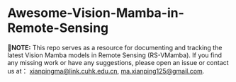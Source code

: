# Awesome-Vision-Mamba-in-Remote-Sensing

📢**NOTE:** This repo serves as a resource for documenting and tracking the latest Vision Mamba models in Remote Sensing (RS-VMamba). If you find any missing work or have any suggestions, please open an issue or contact us at： [xianpingma@link.cuhk.edu.cn](xianpingma@link.cuhk.edu.cn), [ma.xianping125@gmail.com](ma.xianping125@gmail.com).
